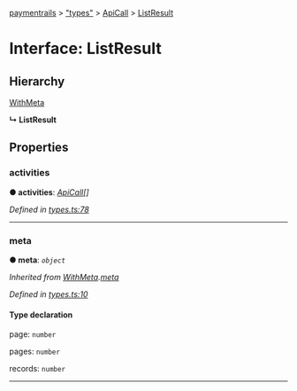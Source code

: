 [paymentrails](../README.md) > ["types"](../modules/_types_.md) > [ApiCall](../modules/_types_.apicall.md) > [ListResult](../interfaces/_types_.apicall.listresult.md)



# Interface: ListResult

## Hierarchy


 [WithMeta](_types_.serializer.withmeta.md)

**↳ ListResult**








## Properties
<a id="activities"></a>

###  activities

**●  activities**:  *[ApiCall](_types_.apicall.apicall.md)[]* 

*Defined in [types.ts:78](https://github.com/PaymentRails/javascript-sdk/blob/e46ce8e/lib/types.ts#L78)*





___

<a id="meta"></a>

###  meta

**●  meta**:  *`object`* 

*Inherited from [WithMeta](_types_.serializer.withmeta.md).[meta](_types_.serializer.withmeta.md#meta)*

*Defined in [types.ts:10](https://github.com/PaymentRails/javascript-sdk/blob/e46ce8e/lib/types.ts#L10)*


#### Type declaration




 page: `number`






 pages: `number`






 records: `number`







___


